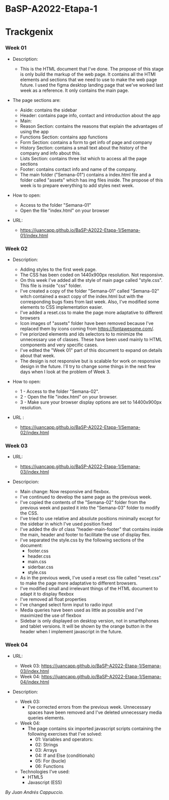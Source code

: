 # BaSP-A2022-Etapa-1
# Trackgenix

### Week 01

- Description:
    - This is the HTML document that I've done. The propose of this stage is only build the markup of the web page. It contains all the HTMl elements and sections that we need to use to make the web page future. I used the figma desktop landing page that we've worked last week as a reference. It only contains the main page.

- The page sections are:
    - Aside: contains the sidebar
    - Header: contains page info, contact and introduction about the app
    - Main:
    - Reason Section: contains the reasons that explain the advantages of using the app
    - Functions Section: contains app functions
    - Form Section: contains a form to get info of page and company
    - History Section: contains a small text about the history of the company and info about this.
    - Lists Section: contains three list which to access all the page sections
    - Footer: contains contact info and name of the company.
    - The main folder ("Semana-01") contains a index.html file and a folder called "assets" which has img files inside. The propose of this week is to prepare everything to add styles next week.

- How to open:
    - Access to the folder "Semana-01"
    - Open the file "index.html" on your browser

- URL:
  - https://juancapp.github.io/BaSP-A2022-Etapa-1/Semana-01/index.html



### Week 02

- Description:
    - Adding styles to the first week page.
    - The CSS has been coded on 1440x900px resolution. Not responsive.
    - On this week I've added all the style of main page called "style.css". This file is inside "css" folder.
    - I've created a copy of the folder "Semana-01" called "Semana-02" witch contained a exact copy of the index.html but with the corresponding bugs fixes from last week. Also, I've modified some elements to CSS implementation easier.
    - I've added a reset.css to make the page more adaptative to different  browsers
    - Icon images of "assets" folder have been removed because I've replaced them by icons coming from https://fontawesome.com/.
    - I've priorized elements and ids selectors to to minimize the unnecessary use of classes. These have been used mainly to HTML components and very specific cases.
    - I've edited the "Week 01" part of this document to expand on details about that week.
    - The design is not responsive but is scalable for work on responsive design in the future. I'll try to change some things in the next few days when I look at the problem of Week 3.

- How to open:
    - 1 - Access to the folder "Semana-02".
    - 2 - Open the file "index.html" on your browser.
    - 3 - Make sure your browser display options are set to 14400x900px resolution.

- URL :
  - https://juancapp.github.io/BaSP-A2022-Etapa-1/Semana-02/index.html


### Week 03

- URL:
  - https://juancapp.github.io/BaSP-A2022-Etapa-1/Semana-03/index.html

- Descripcion:
    - Main change: Now responsive and flexbox.
    - I've continued to develop the same page as the previous week.
    - I've copied the contents of the "Semana-02" folder from the previous week and pasted it into the "Semana-03" folder to modify the CSS.
    - I've tried to use relative and absolute positions minimally except for the sidebar in which I've used position fixed
    - I've added the div of class "header-main-footer" that contains inside the main, header and footer to facilitate the use of display flex.
    - I've separated the style.css by the following sections of the document:
        - footer.css
        - header.css
        - main.css
        - siderbar.css
        - style.css
    - As in the previous week, I've used a reset css file called "reset.css" to make the page more adaptative to different  browsers.
    - I've modified small and irrelevant  things of the HTML document to adapt it to display flexbox
    - I've removed all float properties
    - I've changed select form input to radio input
    - Media queries have been used as little as possible and I've maximized the use of flexbox
    - Sidebar is only displayed on desktop version, not in smarthphones and tablet versions. It will be shown by the orange button in the header when I implement javascript in the future.

### Week 04
- URL:
  - Week 03: https://juancapp.github.io/BaSP-A2022-Etapa-1/Semana-03/index.html
  - Week 04: https://juancapp.github.io/BaSP-A2022-Etapa-1/Semana-04/index.html

- Description:
    - Week  03:
      - I've corrected errors from the previous week. Unnecessary spaces have been removed and I've deleted unnecessary media queries elements.
    - Week 04:
       - The page contains six imported javascript scripts containing the following exercises that I've solved:
         - 01: Variables and operators:
         - 02: Strings
         - 03: Arrays
         - 04: If and Else (conditionals)
         - 05: For (bucle)
         - 06: Functions
     -  Technologies I've used:
         - HTML5
         - Javascript (ES5)

 _By Juan Andrés Cappuccio._

